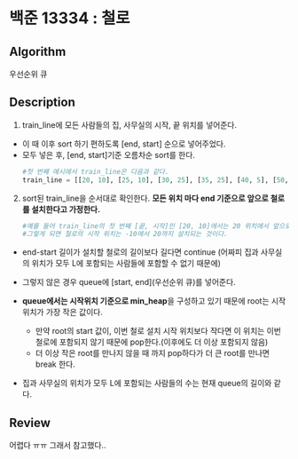 # 백준 13334 : 철로

## Algorithm

우선순위 큐

## Description

1. train_line에 모든 사람들의 집, 사무실의 시작, 끝 위치를 넣어준다.
+ 이 때 이후 sort 하기 편하도록 [end, start] 순으로 넣어주었다.
+ 모두 넣은 후, [end, start]기준 오름차순 sort를 한다.
    ```python
    #첫 번째 예시에서 train_line은 다음과 같다.
    train_line = [[20, 10], [25, 10], [30, 25], [35, 25], [40, 5], [50, 30], [60, 50], [100, 80]]
    ```
2. sort된 train_line을 순서대로 확인한다.
**모든 위치 마다 end 기준으로 앞으로 철로를 설치한다고 가정한다.**
    ```python
    #예를 들어 train_line의 첫 번째 [끝, 시작]인 [20, 10]에서는 20 위치에서 앞으로 길이 30인 철로를 설치한다.
    #그렇게 되면 철로의 시작 위치는 -10에서 20까지 설치되는 것이다.
    ```
+ end-start 길이가 설치할 철로의 길이보다 길다면 continue (어짜피 집과 사무실의 위치가 모두 L에 포함되는 사람들에 포함할 수 없기 때문에)
+ 그렇지 않은 경우 queue에 [start, end](우선순위 큐)를 넣어준다.

+ **queue에서는 시작위치 기준으로 min_heap**을 구성하고 있기 때문에 root는 시작위치가 가장 작은 값이다.
    + 만약 root의 start 값이, 이번 철로 설치 시작 위치보다 작다면 이 위치는 이번 철로에 포함되지 않기 때문에 pop한다.(이후에도 더 이상 포함되지 않음)
    + 더 이상 작은 root를 만나지 않을 때 까지 pop하다가 더 큰 root를 만나면 break 한다.
+ 집과 사무실의 위치가 모두 L에 포함되는 사람들의 수는 현재 queue의 길이와 같다.

## Review
어렵다 ㅠㅠ 그래서 참고했다.. 
